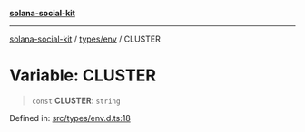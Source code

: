 [**solana-social-kit**](../../../README.md)

***

[solana-social-kit](../../../README.md) / [types/env](../README.md) / CLUSTER

# Variable: CLUSTER

> `const` **CLUSTER**: `string`

Defined in: [src/types/env.d.ts:18](https://github.com/SendArcade/solana-social-starter/blob/03568260ca96ed63f77049843c721de1cb011893/src/types/env.d.ts#L18)
